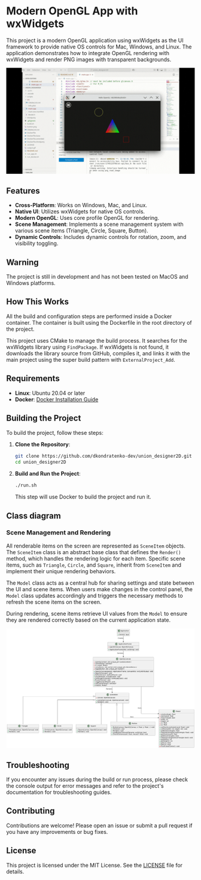 # Modern OpenGL App with wxWidgets

This project is a modern OpenGL application using wxWidgets as the UI framework to provide native OS controls for Mac, Windows, and Linux. The application demonstrates how to integrate OpenGL rendering with wxWidgets and render PNG images with transparent backgrounds.

![Demo](output.gif)

## Features

- **Cross-Platform**: Works on Windows, Mac, and Linux.
- **Native UI**: Utilizes wxWidgets for native OS controls.
- **Modern OpenGL**: Uses core profile OpenGL for rendering.
- **Scene Management**: Implements a scene management system with various scene items (Triangle, Circle, Square, Button).
- **Dynamic Controls**: Includes dynamic controls for rotation, zoom, and visibility toggling.

## Warning

The project is still in development and has not been tested on MacOS and Windows platforms.

## How This Works

All the build and configuration steps are performed inside a Docker container. The container is built using the Dockerfile in the root directory of the project.

This project uses CMake to manage the build process. It searches for the wxWidgets library using `FindPackage`. If wxWidgets is not found, it downloads the library source from GitHub, compiles it, and links it with the main project using the super build pattern with `ExternalProject_Add`.

## Requirements

- **Linux**: Ubuntu 20.04 or later
- **Docker**: [Docker Installation Guide](https://www.docker.com/)

## Building the Project

To build the project, follow these steps:

1. **Clone the Repository**:

    ```bash
    git clone https://github.com/dkondratenko-dev/union_designer2D.git
    cd union_designer2D
    ```

2. **Build and Run the Project**:

    ```bash
    ./run.sh
    ```

    This step will use Docker to build the project and run it.

## Class diagram

### Scene Management and Rendering

All renderable items on the screen are represented as `SceneItem` objects. The `SceneItem` class is an abstract base class that defines the `Render()` method, which handles the rendering logic for each item. Specific scene items, such as `Triangle`, `Circle`, and `Square`, inherit from `SceneItem` and implement their unique rendering behaviors.

The `Model` class acts as a central hub for sharing settings and state between the UI and scene items. When users make changes in the control panel, the `Model` class updates accordingly and triggers the necessary methods to refresh the scene items on the screen.

During rendering, scene items retrieve UI values from the `Model` to ensure they are rendered correctly based on the current application state.

![Class Diagram](doc/class.png)



## Troubleshooting

If you encounter any issues during the build or run process, please check the console output for error messages and refer to the project's documentation for troubleshooting guides.

## Contributing

Contributions are welcome! Please open an issue or submit a pull request if you have any improvements or bug fixes.

## License

This project is licensed under the MIT License. See the [LICENSE](LICENSE) file for details.
